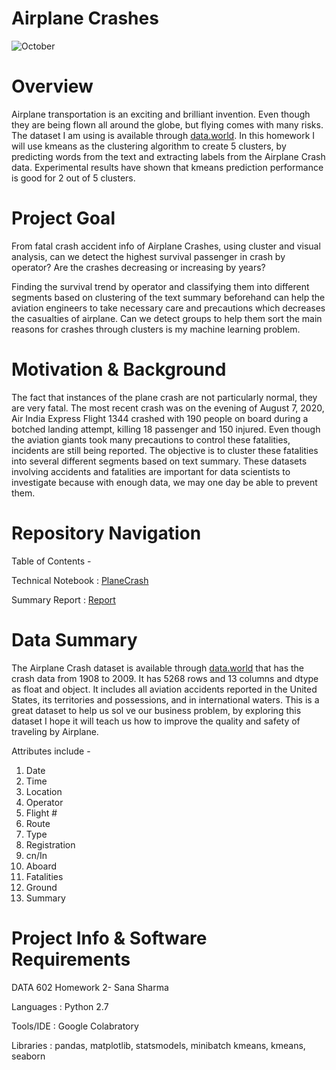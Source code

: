 # Airplane Crashes
![October]()

# Overview 
Airplane transportation is an exciting and brilliant invention. Even though they are being flown all around the globe, but flying comes with many risks. The dataset I am using is available through [data.world](https://data.world/data-society/airplane-crashes#_=_). In this homework I will use kmeans as the clustering algorithm to create 5 clusters, by predicting words from the text and extracting labels from the Airplane Crash data. Experimental results have shown that kmeans prediction performance is good for 2 out of 5 clusters.
# Project Goal
From fatal crash accident info of Airplane Crashes, using cluster and visual analysis, can we detect the highest survival passenger in crash by operator? Are the crashes decreasing or increasing by years?

Finding the survival trend by operator and classifying them into different segments based on clustering of the text summary beforehand can help the aviation engineers to take necessary care and precautions which decreases the casualties of airplane. Can we detect groups to help them sort the main reasons for crashes through clusters is my machine learning problem.
# Motivation & Background
The fact that instances of the plane crash are not particularly normal, they are very fatal. The most recent crash was on the evening of August 7, 2020, Air India Express Flight 1344 crashed with 190 people on board during a botched landing attempt, killing 18 passenger and 150 injured. Even though the aviation giants took many precautions to control these fatalities, incidents are still being reported. The objective is to cluster these fatalities into several different segments based on text summary. These datasets involving accidents and fatalities are important for data scientists to investigate because with enough data, we may one day be able to prevent them.

# Repository Navigation 

Table of Contents -

Technical Notebook               : [PlaneCrash](https://github.com/sanashar/breast_power_project1/tree/main/notebooks)

Summary Report       : [Report](https://github.com/sanashar/breast_power_project1/tree/main/reports)

# Data Summary
The Airplane Crash dataset is available through [data.world](https://data.world/data-society/airplane-crashes#_=_) that has the crash data from 1908 to 2009. It has 5268 rows and 13 columns and dtype as float and object. It includes all aviation accidents reported in the United States, its territories and possessions, and in international waters. This is a great dataset to help us sol ve our business problem, by exploring this dataset I hope it will teach us how to improve the quality and safety of traveling by Airplane.

Attributes include -

1. Date
2. Time
3. Location
4. Operator
5. Flight #
6. Route
7. Type
8. Registration
9. cn/In
10. Aboard
11. Fatalities
12. Ground
13. Summary

# Project Info & Software Requirements
DATA 602 Homework 2- Sana Sharma

Languages    : Python 2.7

Tools/IDE    : Google Colabratory

Libraries    : pandas, matplotlib, statsmodels, minibatch kmeans, kmeans, seaborn
